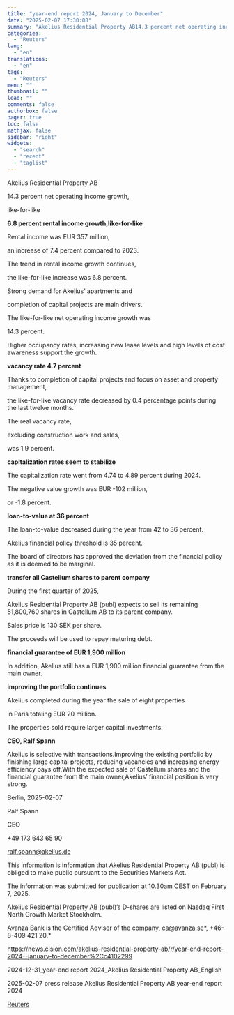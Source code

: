 ```yaml
---
title: "year-end report 2024, January to December"
date: "2025-02-07 17:30:08"
summary: "Akelius Residential Property AB14.3 percent net operating income growth,like-for-like6.8 percent rental income growth,like-for-likeRental income was EUR 357 million,an increase of 7.4 percent compared to 2023.The trend in rental income growth continues,the like-for-like increase was 6.8 percent.Strong demand for Akelius’ apartments andcompletion of capital projects are main drivers.The like-for-like net operating..."
categories:
  - "Reuters"
lang:
  - "en"
translations:
  - "en"
tags:
  - "Reuters"
menu: ""
thumbnail: ""
lead: ""
comments: false
authorbox: false
pager: true
toc: false
mathjax: false
sidebar: "right"
widgets:
  - "search"
  - "recent"
  - "taglist"
---
```


Akelius Residential Property AB

14.3 percent net operating income growth,

like-for-like

**6.8 percent rental income growth,like-for-like**

Rental income was EUR 357 million,

an increase of 7.4 percent compared to 2023.

The trend in rental income growth continues,

the like-for-like increase was 6.8 percent.

Strong demand for Akelius’ apartments and

completion of capital projects are main drivers.

The like-for-like net operating income growth was

14.3 percent.

Higher occupancy rates, increasing new lease levels and high levels of cost awareness support the growth.

**vacancy rate 4.7 percent**

Thanks to completion of capital projects and focus on asset and property management,

the like-for-like vacancy rate decreased by 0.4 percentage points during the last twelve months.

The real vacancy rate,

excluding construction work and sales,

was 1.9 percent.

**capitalization rates seem to stabilize**

The capitalization rate went from 4.74 to 4.89 percent during 2024.

The negative value growth was EUR -102 million,

or -1.8 percent.

**loan-to-value at 36 percent**

The loan-to-value decreased during the year from 42 to 36 percent.

Akelius financial policy threshold is 35 percent.

The board of directors has approved the deviation from the financial policy as it is deemed to be marginal.

**transfer all Castellum shares to parent company**

During the first quarter of 2025,

Akelius Residential Property AB (publ) expects to sell its remaining 51,800,760 shares in Castellum AB to its parent company.

Sales price is 130 SEK per share.

The proceeds will be used to repay maturing debt.

**financial guarantee of EUR 1,900 million**

In addition, Akelius still has a EUR 1,900 million financial guarantee from the main owner.

**improving the portfolio continues**

Akelius completed during the year the sale of eight properties

in Paris totaling EUR 20 million.

The properties sold require larger capital investments.

**CEO, Ralf Spann**

Akelius is selective with transactions.Improving the existing portfolio by finishing large capital projects, reducing vacancies and increasing energy efficiency pays off.With the expected sale of Castellum shares and the financial guarantee from the main owner,Akelius’ financial position is very strong.

Berlin, 2025-02-07

Ralf Spann

CEO

+49 173 643 65 90

ralf.spann@akelius.de

This information is information that Akelius Residential Property AB (publ) is obliged to make public pursuant to the Securities Markets Act.

The information was submitted for publication at 10.30am CEST on February 7, 2025.

Akelius Residential Property AB (publ)’s D-shares are listed on Nasdaq First North Growth Market Stockholm.

Avanza Bank is the Certified Adviser of the company, ca@avanza.se*, +46-8-409 421 20.*

https://news.cision.com/akelius-residential-property-ab/r/year-end-report-2024--january-to-december%2Cc4102299

2024-12-31\_year-end report 2024\_Akelius Residential Property AB\_English

2025-02-07 press release Akelius Residential Property AB year-end report 2024

[Reuters](https://www.tradingview.com/news/reuters.com,2025-02-07:newsml_Wkr3BwL6k:0-year-end-report-2024-january-to-december/)
